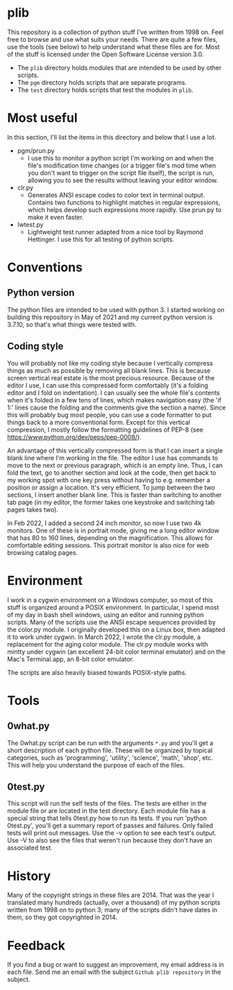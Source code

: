 # plib

This repository is a collection of python stuff I've written from 1998 on.
Feel free to browse and use what suits your needs.  There are quite a few
files, use the tools (see below) to help understand what these files are
for.  Most of the stuff is licensed under the Open Software License version
3.0.

* The `plib` directory holds modules that are intended to be used by other
  scripts.
* The `pgm` directory holds scripts that are separate programs.
* The `test` directory holds scripts that test the modules in `plib`.

# Most useful

In this section, I'll list the items in this directory and below that I use
a lot.

* pgm/prun.py
    - I use this to monitor a python script I'm working on and when the
      file's modification time changes (or a trigger file's mod time when
      you don't want to trigger on the script file itself), the script is
      run, allowing you to see the results without leaving your editor
      window.  
* clr.py
    - Generates ANSI escape codes to color text in terminal output.
      Contains two functions to highlight matches in regular expressions,
      which helps develop such expressions more rapidly.  Use prun.py to
      make it even faster.
* lwtest.py
    - Lightweight test runner adapted from a nice tool by Raymond
      Hettinger.  I use this for all testing of python scripts.

# Conventions

## Python version

The python files are intended to be used with python 3.  I started working
on building this repository in May of 2021 and my current python version is
3.7.10, so that's what things were tested with.

## Coding style

You will probably not like my coding style because I vertically compress
things as much as possible by removing all blank lines.  This is because
screen vertical real estate is the most precious resource.  Because of the
editor I use, I can use this compressed form comfortably (it's a folding
editor and I fold on indentation).  I can usually see the whole file's
contents when it's folded in a few tens of lines, which makes navigation
easy (the 'if 1:' lines cause the folding and the comments give the section
a name).  Since this will probably bug most people, you can use a code
formatter to put things back to a more conventional form.  Except for this
vertical compression, I mostly follow the formatting guidelines of PEP-8
(see https://www.python.org/dev/peps/pep-0008/).

An advantage of this vertically compressed form is that I can insert a
single blank line where I'm working in the file.  The editor I use has
commands to move to the next or previous paragraph, which is an empty line.
Thus, I can fold the text, go to another section and look at the code, then
get back to my working spot with one key press without having to e.g.
remember a position or assign a location.  It's very efficient.  To jump
between the two sections, I insert another blank line.  This is faster than
switching to another tab page (in my editor, the former takes one keystroke
and switching tab pages takes two).

In Feb 2022, I added a second 24 inch monitor, so now I use two 4k
monitors.  One of these is in portrait mode, giving me a long editor window
that has 80 to 160 lines, depending on the magnification.  This allows for
comfortable editing sessions.  This portrait monitor is also nice for web
browsing catalog pages.

# Environment

I work in a cygwin environment on a Windows computer, so most of this stuff
is organized around a POSIX environment.  In particular, I spend most of my
day in bash shell windows, using an editor and running python scripts.
Many of the scripts use the ANSI escape sequences provided by the color.py
module.  I originally developed this on a Linux box, then adapted it to
work under cygwin.  In March 2022, I wrote the clr.py module, a replacement
for the aging color module.  The clr.py module works with mintty under
cygwin (an excellent 24-bit color terminal emulator) and on the Mac's
Terminal.app, an 8-bit color emulator.

The scripts are also heavily biased towards POSIX-style paths.

# Tools

## 0what.py

The 0what.py script can be run with the arguments `*.py` and you'll get
a short description of each python file.  These will be organized by 
topical categories, such as 'programming', 'utility', 'science', 
'math', 'shop', etc.  This will help you understand the purpose of each of
the files.

## 0test.py

This script will run the self tests of the files.  The tests are either
in the module file or are located in the test directory.  Each module
file has a special string that tells 0test.py how to run its tests.
If you run 'python 0test.py', you'll get a summary report of passes and
failures.  Only failed tests will print out messages.  Use the -v option
to see each test's output.  Use -V to also see the files that weren't
run because they don't have an associated test.

# History

Many of the copyright strings in these files are 2014.  That was the year I
translated many hundreds (actually, over a thousand) of my python scripts
written from 1998 on to python 3; many of the scripts didn't have dates in
them, so they got copyrighted in 2014.

# Feedback

If you find a bug or want to suggest an improvement, my email address is in
each file.  Send me an email with the subject `Github plib repository` in
the subject.
